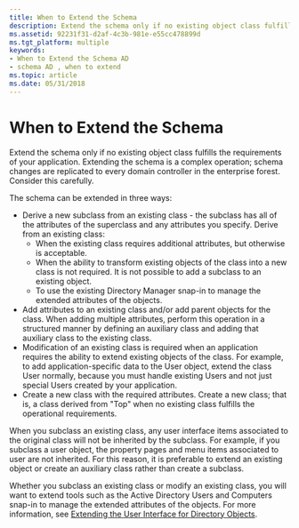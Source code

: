 ```yaml
---
title: When to Extend the Schema
description: Extend the schema only if no existing object class fulfills the requirements of your application. Extending the schema is a complex operation; schema changes are replicated to every domain controller in the enterprise forest. Consider this carefully.
ms.assetid: 92231f31-d2af-4c3b-981e-e55cc478899d
ms.tgt_platform: multiple
keywords:
- When to Extend the Schema AD
- schema AD , when to extend
ms.topic: article
ms.date: 05/31/2018
---
```


# When to Extend the Schema

Extend the schema only if no existing object class fulfills the requirements of your application. Extending the schema is a complex operation; schema changes are replicated to every domain controller in the enterprise forest. Consider this carefully.

The schema can be extended in three ways:

-   Derive a new subclass from an existing class - the subclass has all of the attributes of the superclass and any attributes you specify. Derive from an existing class:
    -   When the existing class requires additional attributes, but otherwise is acceptable.
    -   When the ability to transform existing objects of the class into a new class is not required. It is not possible to add a subclass to an existing object.
    -   To use the existing Directory Manager snap-in to manage the extended attributes of the objects.
-   Add attributes to an existing class and/or add parent objects for the class. When adding multiple attributes, perform this operation in a structured manner by defining an auxiliary class and adding that auxiliary class to the existing class.
-   Modification of an existing class is required when an application requires the ability to extend existing objects of the class. For example, to add application-specific data to the User object, extend the class User normally, because you must handle existing Users and not just special Users created by your application.
-   Create a new class with the required attributes. Create a new class; that is, a class derived from "Top" when no existing class fulfills the operational requirements.

When you subclass an existing class, any user interface items associated to the original class will not be inherited by the subclass. For example, if you subclass a user object, the property pages and menu items associated to user are not inherited. For this reason, it is preferable to extend an existing object or create an auxiliary class rather than create a subclass.

Whether you subclass an existing class or modify an existing class, you will want to extend tools such as the Active Directory Users and Computers snap-in to manage the extended attributes of the objects. For more information, see [Extending the User Interface for Directory Objects](extending-the-user-interface-for-directory-objects.md).

 

 




